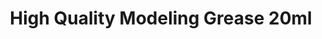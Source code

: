 ---
layout: product
title: "High Quality Modeling Grease 20ml"
price: "700" 
desc: "Sredstvo za pojačavanje sjaja"
img_path: "/assets/img/AK9050.webp"
brand: "AK"
available: true
special_offer: true
new: false
soon: false
cat: "070000"
subcat: "070200"
subsubcat: "070205"
sifra: "AK9050"
popular: false
spec: false
---